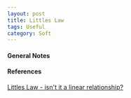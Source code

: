 ```yaml
---
layout: post
title: Littles Law
tags: Useful
category: Soft
---
```


#### General Notes ####


#### References ####

[Littles Law - isn't it a linear relationship?](http://www.vissinc.com/2012/09/07/littles-law-isnt-it-a-linear-relationship/)
